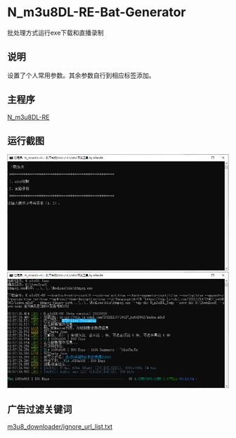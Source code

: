 # N_m3u8DL-RE-Bat-Generator
批处理方式运行exe下载和直播录制

## 说明
设置了个人常用参数。其余参数自行到相应标签添加。

## 主程序
[N_m3u8DL-RE](https://github.com/nilaoda/N_m3u8DL-RE)

## 运行截图
<img width="650" src="img/1.png">

<img width="650" src="img/2.png">

## 广告过滤关键词
[m3u8_downloader/ignore_url_list.txt](https://github.com/leavjenn/leavjenn.github.io/blob/master/m3u8_downloader/ignore_url_list.txt)

